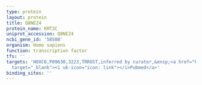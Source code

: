 ```yaml
---
type: protein
layout: protein
title: Q8NEZ4
protein_name: KMT2C
uniprot_accession: Q8NEZ4
ncbi_gene_id: '58508'
organism: Homo sapiens
function: transcription factor
tfs: ''
targets: 'HOXC6,P09630,3223,TRRUST,inferred by curator,&ensp;<a href="https://www.ncbi.nlm.nih.gov/pubmed/?term=21683083%5Buid%5D"
  target="_blank"><i uk-icon="icon: link"></i>Pubmed</a>'
binding_sites: ''
---
```

